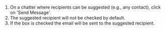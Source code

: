 1.  On a chatter where recipients can be suggested (e.g., any contact),
    click on 'Send Message'.
2.  The suggested recipient will not be checked by default.
3.  If the box is checked the email will be sent to the suggested
    recipient.
